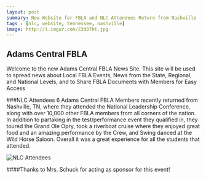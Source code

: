 ```yaml
---
layout: post
summary: New Website for FBLA and NLC Attendees Return from Nashville 
tags : [nlc, website, tennessee, nashville]
image: http://i.imgur.com/Z3d37ht.jpg
---
```


## Adams Central FBLA
Welcome to the new Adams Central FBLA News Site.  This site will be used to spread news about Local FBLA Events, News from the State, Regional, and National Levels, and to Share FBLA Documents with Members for Easy Access

###NLC Attendees
6 Adams Central FBLA Members recently returned from Nashville, TN, where they attended the National Leadership Conference, along with over 10,000 other FBLA members from all corners of the nation. In addition to partaking in the test/performance event they qualified in, they toured the Grand Ole Opry, took a riverboat cruise where they enjoyed great food and an amazing performance by the Crew, and Swing danced at the Wild Horse Saloon.  Overall it was a great experience for all the students that attended.

![NLC Attendees](http://i.imgur.com/Z3d37ht.jpg "Adams Central FBLA NLC Attendees")

####Thanks to Mrs. Schuck for acting as sponsor for this event!
